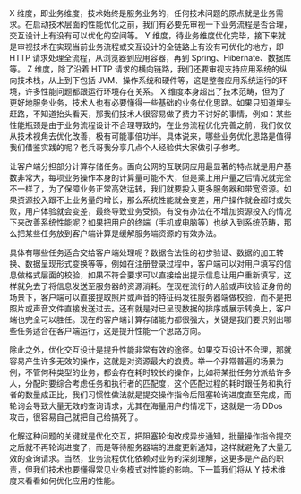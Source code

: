 X 维度，即业务维度，技术始终是服务业务的，任何技术问题的原点就是业务需求。在启动技术层面的性能优化之前，我们有必要先审视一下业务流程是否合理，交互设计上有没有可以优化的空间等。
Y 维度，待业务维度优化完毕，接下来就是审视技术在实现当前业务流程或交互设计的全链路上有没有可优化的地方，即 HTTP 请求处理全流程，从浏览器到应用容器，再到 Spring、Hibernate、数据库等。
Z 维度，除了沿着 HTTP 请求的横向链路，我们还要审视支持应用系统的纵向技术栈，从上到下包括 JVM、操作系统和硬件等，这是整套应用系统运行的环境，许多性能问题都跟运行环境存在关系。
X 维度本身超出了技术范畴，但为了更好地服务业务，技术人也有必要懂得一些基础的业务优化思路。如果只知道埋头赶路，不知道抬头看天，那我们技术人很容易做了费力不讨好的事情，例如：某些性能瓶颈是由于业务流程设计不合理导致的，在业务流程优化完善之前，我们仅仅从技术视角去优化改善，极有可能事倍功半。具体说来，哪些业务优化思路是值得我们借鉴实践的呢？老兵哥我分享几点个人经验供大家做引子参考。


让客户端分担部分计算存储任务。面向公网的互联网应用最显著的特点就是用户基数非常大，每项业务操作本身的计算量可能不大，但是乘上用户量之后情况就完全不一样了，为了保障业务正常高效运转，我们就要投入更多服务器和带宽资源。如果资源投入跟不上业务量的增长，那么系统性能就会变差，用户操作就会超时或失败，用户体验就会变差，最终导致业务受损。有没有办法在不增加资源投入的情况下来改善系统性能呢？如果把用户的终端（手机或电脑等）也纳入到系统范畴，那么把某些任务放到客户端计算是缓解服务端资源的有效办法。

具体有哪些任务适合交给客户端处理呢？数据合法性的初步验证、数据的加工转换、数据呈现形式变换等等，例如在注册登录过程中，客户端可以对用户填写的信息做格式层面的校验，如果不符合要求可以直接给出提示信息让用户重新填写，这样就免去了将信息发送至服务器的资源消耗。在现在流行的人脸或声纹验证身份的场景下，客户端可以直接提取照片或声音的特征码发往服务器端做校验，而不是把照片或声音文件直接发送过去。还有就是对已呈现数据的排序或展示转换上，客户端也完全可以胜任。现在的客户端计算存储能力都很强大，关键是我们要识别出哪些任务适合在客户端运行，这是提升性能一个思路方向。

除此之外，优化交互设计是提升性能非常有效的途径。如果交互设计不合理，那就容易产生许多无效的操作，这就是对资源最大的浪费。举一个非常普遍的场景为例，不管何种类型的业务，都会存在耗时较长的操作，比如将某批任务分派给许多人，分配时要综合考虑任务和执行者的匹配度，这个匹配过程的耗时跟任务和执行者的数量成正比，我们习惯性做法就是提交操作指令后阻塞轮询进度直至完成，而轮询会导致大量无效的查询请求，尤其在海量用户的情况下，这就是一场 DDos 攻击，很容易自己就把自己给搞死了。


化解这种问题的关键就是优化交互，把阻塞轮询改成异步通知，批量操作指令提交之后就不再轮询进度了，而是等待服务器端的进度更新通知，这样就避免了大量无效的查询请求。当然，业务流程优化依赖对业务的深刻理解，这更多是产品的职责，但我们技术也要懂得常见业务模式对性能的影响。下一篇我们将从 Y 技术维度来看看如何优化应用的性能。
